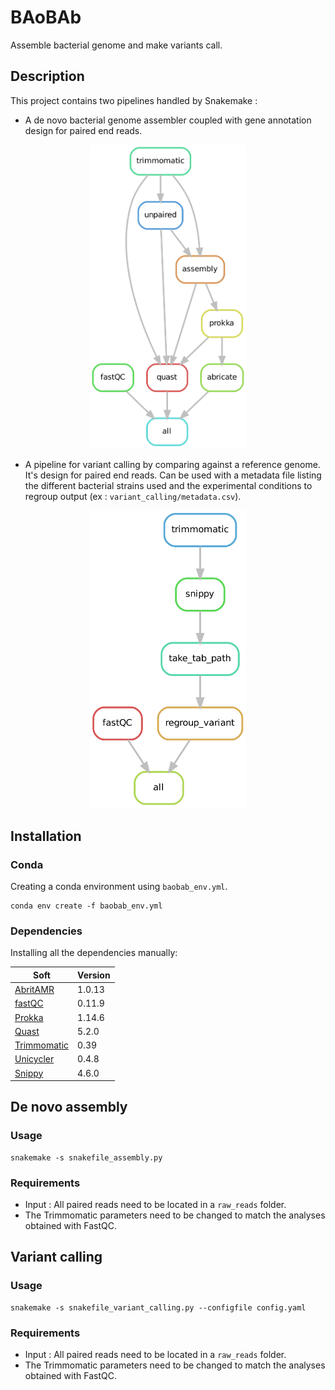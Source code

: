 # BAoBAb
Assemble bacterial genome and make variants call.

## Description

This project contains two pipelines handled by Snakemake :
* A de novo bacterial genome assembler coupled with gene annotation design for paired end reads.

<p align="center"><img src="genome_assembly/rulegraph_pipeline_assembly.png" alt="pipeline for de novo assembly" width="250"></p>

* A pipeline for variant calling by comparing against a reference genome. It's design for paired end reads. Can be used with a metadata file listing the different bacterial strains used and the experimental conditions to regroup output (ex : `variant_calling/metadata.csv`).

<p align="center"><img src="variant_calling/rulegraph_pipeline_variant_calling.png" alt="pipeline for variant calling" width="250"></p>

## Installation

### Conda

Creating a conda environment using `baobab_env.yml`.

```
conda env create -f baobab_env.yml
```

### Dependencies

Installing all the dependencies manually:

Soft|Version
---------|------------
[AbritAMR](https://github.com/MDU-PHL/abritamr) | 1.0.13
[fastQC](https://www.bioinformatics.babraham.ac.uk/projects/fastqc/) | 0.11.9
[Prokka](https://github.com/tseemann/prokka) | 1.14.6
[Quast](https://quast.sourceforge.net/) | 5.2.0
[Trimmomatic](http://www.usadellab.org/cms/?page=trimmomatic) | 0.39
[Unicycler](https://github.com/rrwick/Unicycler) | 0.4.8
[Snippy](https://github.com/tseemann/snippy) | 4.6.0

## De novo assembly

### Usage

```
snakemake -s snakefile_assembly.py
```

### Requirements

* Input : All paired reads need to be located in a `raw_reads` folder.
* The Trimmomatic parameters need to be changed to match the analyses obtained with FastQC.

## Variant calling

### Usage

```
snakemake -s snakefile_variant_calling.py --configfile config.yaml
```

### Requirements

* Input : All paired reads need to be located in a `raw_reads` folder.
* The Trimmomatic parameters need to be changed to match the analyses obtained with FastQC.
